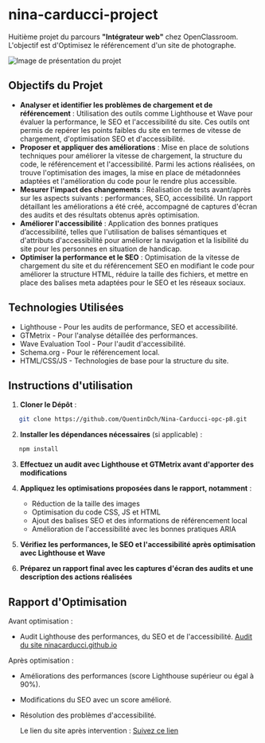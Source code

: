 # nina-carducci-project

Huitième projet du parcours **"Intégrateur web"** chez OpenClassroom. <br> L'objectif est d'Optimisez le référencement d'un site de photographe.

![Image de présentation du projet](https://github.com/user-attachments/assets/58f259f6-39df-4181-9f50-6ca40b5a355a)

## Objectifs du Projet

- **Analyser et identifier les problèmes de chargement et de référencement** : Utilisation des outils comme Lighthouse et Wave pour évaluer la performance, le SEO et l'accessibilité du site. Ces outils ont permis de repérer les points faibles du site en termes de vitesse de chargement, d'optimisation SEO et d'accessibilité.
- **Proposer et appliquer des améliorations** : Mise en place de solutions techniques pour améliorer la vitesse de chargement, la structure du code, le référencement et l'accessibilité. Parmi les actions réalisées, on trouve l'optimisation des images, la mise en place de métadonnées adaptées et l'amélioration du code pour le rendre plus accessible.
- **Mesurer l'impact des changements** : Réalisation de tests avant/après sur les aspects suivants : performances, SEO, accessibilité. Un rapport détaillant les améliorations a été créé, accompagné de captures d'écran des audits et des résultats obtenus après optimisation.
- **Améliorer l'accessibilité** : Application des bonnes pratiques d’accessibilité, telles que l'utilisation de balises sémantiques et d'attributs d'accessibilité pour améliorer la navigation et la lisibilité du site pour les personnes en situation de handicap.
- **Optimiser la performance et le SEO** : Optimisation de la vitesse de chargement du site et du référencement SEO en modifiant le code pour améliorer la structure HTML, réduire la taille des fichiers, et mettre en place des balises meta adaptées pour le SEO et les réseaux sociaux.

## Technologies Utilisées

- Lighthouse - Pour les audits de performance, SEO et accessibilité.
- GTMetrix - Pour l'analyse détaillée des performances.
- Wave Evaluation Tool - Pour l'audit d'accessibilité.
- Schema.org - Pour le référencement local.
- HTML/CSS/JS - Technologies de base pour la structure du site.

## Instructions d'utilisation

1. **Cloner le Dépôt** :

```bash
   git clone https://github.com/QuentinDch/Nina-Carducci-opc-p8.git

```

2. **Installer les dépendances nécessaires** (si applicable) :

```bash
   npm install

```

3. **Effectuez un audit avec Lighthouse et GTMetrix avant d'apporter des modifications**

4. **Appliquez les optimisations proposées dans le rapport, notamment** :

   - Réduction de la taille des images
   - Optimisation du code CSS, JS et HTML
   - Ajout des balises SEO et des informations de référencement local
   - Amélioration de l'accessibilité avec les bonnes pratiques ARIA

5. **Vérifiez les performances, le SEO et l'accessibilité après optimisation avec Lighthouse et Wave**

6. **Préparez un rapport final avec les captures d'écran des audits et une description des actions réalisées**

## Rapport d'Optimisation

Avant optimisation :

- Audit Lighthouse des performances, du SEO et de l'accessibilité.
  [Audit du site ninacarducci.github.io](https://course.oc-static.com/projects/D%C3%A9veloppeur+Web/IW_P9+Optimisation/Audit+lighthouse+Desktop.pdf)

Après optimisation :

- Améliorations des performances (score Lighthouse supérieur ou égal à 90%).
- Modifications du SEO avec un score amélioré.
- Résolution des problèmes d'accessibilité.

  Le lien du site après intervention :
  [Suivez ce lien](https://nina-carducci-opc-p8.vercel.app/)
